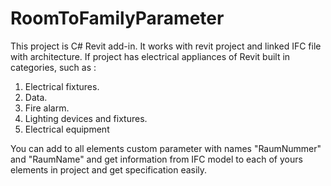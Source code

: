 # RoomToFamilyParameter

This project is C# Revit add-in. It works with revit project and linked IFC file with architecture.
If project has electrical appliances of Revit built in categories, such as :
1. Electrical fixtures.
2. Data.
3. Fire alarm.
4. Lighting devices and fixtures.
5. Electrical equipment

You can add to all elements custom parameter with names "RaumNummer" and "RaumName" 
and get information from IFC model to each of yours elements in project and get specification easily.
